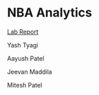 # NBA Analytics

[Lab Report](NBAAnalyticsLabReport.pdf)

Yash Tyagi

Aayush Patel

Jeevan Maddila

Mitesh Patel
